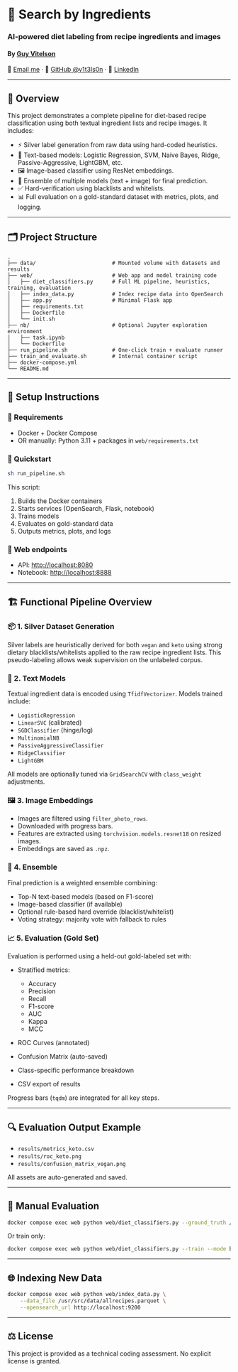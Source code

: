 # 🥑 Search by Ingredients

### AI-powered diet labeling from recipe ingredients and images

#### By [Guy Vitelson](https://www.linkedin.com/in/guyvitelson/)  
📧 [Email me](mailto:guyvitelson@gmail.com) · 🐙 [GitHub @v1t3ls0n](https://github.com/v1t3ls0n) · 💼 [LinkedIn](https://www.linkedin.com/in/guyvitelson/)

---

## 🧠 Overview

This project demonstrates a complete pipeline for diet-based recipe classification using both textual ingredient lists and recipe images. It includes:

* ⚡ Silver label generation from raw data using hard-coded heuristics.
* 🧃 Text-based models: Logistic Regression, SVM, Naive Bayes, Ridge, Passive-Aggressive, LightGBM, etc.
* 🖼️ Image-based classifier using ResNet embeddings.
* 🤖 Ensemble of multiple models (text + image) for final prediction.
* ✅ Hard-verification using blacklists and whitelists.
* 📊 Full evaluation on a gold-standard dataset with metrics, plots, and logging.

---

## 🗂️ Project Structure

```
.
├── data/                        # Mounted volume with datasets and results
├── web/                         # Web app and model training code
│   ├── diet_classifiers.py      # Full ML pipeline, heuristics, training, evaluation
│   ├── index_data.py            # Index recipe data into OpenSearch
│   ├── app.py                   # Minimal Flask app
│   ├── requirements.txt
│   ├── Dockerfile
│   └── init.sh
├── nb/                          # Optional Jupyter exploration environment
│   ├── task.ipynb
│   └── Dockerfile
├── run_pipeline.sh              # One-click train + evaluate runner
├── train_and_evaluate.sh        # Internal container script
├── docker-compose.yml
└── README.md
```

---

## 🧰 Setup Instructions

### 🔧 Requirements

* Docker + Docker Compose
* OR manually: Python 3.11 + packages in `web/requirements.txt`

### 🚀 Quickstart

```bash
sh run_pipeline.sh
```

This script:

1. Builds the Docker containers
2. Starts services (OpenSearch, Flask, notebook)
3. Trains models
4. Evaluates on gold-standard data
5. Outputs metrics, plots, and logs

### 🧪 Web endpoints

* API: [http://localhost:8080](http://localhost:8080)
* Notebook: [http://localhost:8888](http://localhost:8888)

---

## 🏗️ Functional Pipeline Overview

### 📦 1. Silver Dataset Generation

Silver labels are heuristically derived for both `vegan` and `keto` using strong dietary blacklists/whitelists applied to the raw recipe ingredient lists. This pseudo-labeling allows weak supervision on the unlabeled corpus.

### 🧠 2. Text Models

Textual ingredient data is encoded using `TfidfVectorizer`. Models trained include:

* `LogisticRegression`
* `LinearSVC` (calibrated)
* `SGDClassifier` (hinge/log)
* `MultinomialNB`
* `PassiveAggressiveClassifier`
* `RidgeClassifier`
* `LightGBM`

All models are optionally tuned via `GridSearchCV` with `class_weight` adjustments.

### 🖼️ 3. Image Embeddings

* Images are filtered using `filter_photo_rows`.
* Downloaded with progress bars.
* Features are extracted using `torchvision.models.resnet18` on resized images.
* Embeddings are saved as `.npz`.

### 🤝 4. Ensemble

Final prediction is a weighted ensemble combining:

* Top-N text-based models (based on F1-score)
* Image-based classifier (if available)
* Optional rule-based hard override (blacklist/whitelist)
* Voting strategy: majority vote with fallback to rules

### 📈 5. Evaluation (Gold Set)

Evaluation is performed using a held-out gold-labeled set with:

* Stratified metrics:

  * Accuracy
  * Precision
  * Recall
  * F1-score
  * AUC
  * Kappa
  * MCC
* ROC Curves (annotated)
* Confusion Matrix (auto-saved)
* Class-specific performance breakdown
* CSV export of results

Progress bars (`tqdm`) are integrated for all key steps.

---

## 🔍 Evaluation Output Example

* `results/metrics_keto.csv`
* `results/roc_keto.png`
* `results/confusion_matrix_vegan.png`

All assets are auto-generated and saved.

---

## 🧪 Manual Evaluation

```bash
docker compose exec web python web/diet_classifiers.py --ground_truth /usr/src/data/ground_truth_sample.csv
```

Or train only:

```bash
docker compose exec web python web/diet_classifiers.py --train --mode both
```

---

## 🌐 Indexing New Data

```bash
docker compose exec web python web/index_data.py \
    --data_file /usr/src/data/allrecipes.parquet \
    --opensearch_url http://localhost:9200
```

---


## ⚖️ License

This project is provided as a technical coding assessment. No explicit license is granted.

